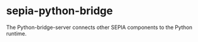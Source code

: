 # sepia-python-bridge
The Python-bridge-server connects other SEPIA components to the Python runtime.
